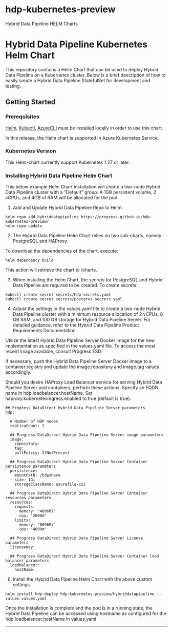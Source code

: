 # hdp-kubernetes-preview
Hybrid Data Pipeline HELM Charts

# Hybrid Data Pipeline Kubernetes Helm Chart

This repository contains a Helm Chart that can be used to deploy Hybrid Data Pipeline on a Kubernetes cluster. Below is a brief description of how to easily create a Hybrid Data Pipeline StatefulSet for development and testing.

## Getting Started

### Prerequisites

[Helm](https://helm.sh/docs/intro/install/), [Kubectl](https://kubernetes.io/docs/tasks/tools/), [AzureCLI](https://learn.microsoft.com/en-us/cli/azure/install-azure-cli) must be installed locally in order to use this chart.

In this release, the Helm chart is supported in Azure Kubernetes Service.

### Kubernetes Version

This Helm-chart currently support Kubernetes 1.27 or later.
 
### Installing Hybrid Data Pipeline Helm Chart

This below example Helm Chart installation will create a two-node Hybrid Data Pipeline cluster with a "Default" group. A 1GB persistent volume, 2 vCPUs, and 4GB of RAM will be allocated for the pod.

1. Add and Update Hybrid Data Pipeline Repo to Helm:
```
helm repo add hybriddatapipeline https://progress.github.io/hdp-kubernetes-preview/
helm repo update
```
2. The Hybrid Data Pipeline Helm Chart relies on two sub-charts, namely PostgreSQL and HAProxy.

To download the dependencies of the chart, execute:
```
helm dependency build
```
This action will retrieve the chart to /charts.

3. When installing the Helm Chart, the secrets for PostgreSQL and Hybrid Data Pipeline are required to be created. To create secrets:
```
kubectl create secret secrets/hdp-secrets.yaml
kubectl create secret secrets/postgres-secrets.yaml
```

4. Adjust the settings in the values.yaml file to create a two-node Hybrid Data Pipeline cluster with a minimum resource allocation of 2 vCPUs, 8 GB RAM, and 100 GB storage for Hybrid Data Pipeline Server. For detailed guidance, refer to the Hybrid Data Pipeline Product Requirements Documentation.

Utilize the latest Hybrid Data Pipeline Server Docker image for the new implementation as specified in the values.yaml file. To access the most recent image available, consult Progress ESD.

If necessary, push the Hybrid Data Pipeline Server Docker image to a container registry and update the image.repository and image.tag values accordingly.

Should you desire HAProxy Load Balancer service for serving Hybrid Data Pipeline Server pod containers, perform these actions:
    Specify an FQDN name in hdp.loadbalancer.hostName.
    Set haproxy.kubernetesIngress.enabled to true (default is true).

```
## Progress DataDirect Hybrid Data Pipeline Server parameters
hdp:

  # Number of HDP nodes
  replicaCount: 2

  ## Progress DataDirect Hybrid Data Pipeline Server image parameters
  image:
    repository: 
    tag: 
    pullPolicy: IfNotPresent
    
  ## Progress DataDirect Hybrid Data Pipeline Server Container persistence parameters
  persistence:    
    mountPath: /hdpshare
    size: 1Gi
    storageClassName: azurefile-csi

  ## Progress DataDirect Hybrid Data Pipeline Server Container resources parameters
  resources:
    requests:
      memory: "4096Mi"
      cpu: "2000m"
    limits:
      memory: "8096Mi"
      cpu: "4000m"

  ## Progress DataDirect Hybrid Data Pipeline Server License parameters
  licenseKey:
  
  ## Progress DataDirect Hybrid Data Pipeline Server Container load balancer parameters
  loadbalancer:
    hostName: 
```
6. Install the Hybrid Data Pipeline Helm Chart with the above custom settings.
```
helm install hdp-deploy hdp-kubernetes-preview/hybriddatapipeline --values values.yaml
```
Once the installation is complete and the pod is in a running state, the Hybrid Data Pipeline can be accessed using hostname as configured for the hdp.loadbalancer.hostName in values.yaml
****
